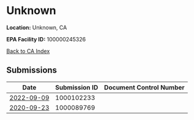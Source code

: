 # Unknown

**Location:** Unknown, CA

**EPA Facility ID:** 100000245326

[Back to CA Index](../../index.md)

## Submissions

| Date | Submission ID | Document Control Number |
|------|--------------|-------------------------|
| [2022-09-09](submissions/1000102233.md) | 1000102233 |  |
| [2020-09-23](submissions/1000089769.md) | 1000089769 |  |
